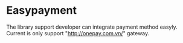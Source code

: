 # Easypayment
The library support developer can integrate payment method easyly.
Current is only support "http://onepay.com.vn/" gateway.
